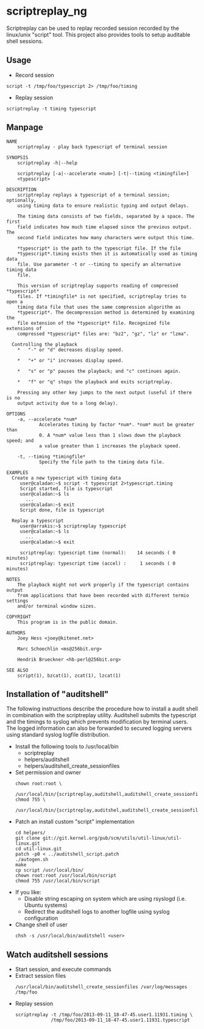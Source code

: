 scriptreplay_ng
===============

Scriptreplay can be used to replay recorded session recorded by the linux/unix "script" tool.
This project also provides tools to setup auditable shell sessions.


Usage
-----

 * Record session
```
script -t /tmp/foo/typescript 2> /tmp/foo/timing
```
 * Replay session
```
scriptreplay -t timing typescript
```



Manpage
-------------

```
NAME
    scriptreplay - play back typescript of terminal session

SYNOPSIS
    scriptreplay -h|--help

    scriptreplay [-a|--accelerate <num>] [-t|--timing <timingfile>]
    <typescript>

DESCRIPTION
    scriptreplay replays a typescript of a terminal session; optionally,
    using timing data to ensure realistic typing and output delays.

    The timing data consists of two fields, separated by a space. The first
    field indicates how much time elapsed since the previous output. The
    second field indicates how many characters were output this time.

    *typescript* is the path to the typescript file. If the file
    *typescript*.timing exists then it is automatically used as timing data
    file. Use parameter -t or --timing to specify an alternative timing data
    file.

    This version of scriptreplay supports reading of compressed *typescript*
    files. If *timingfile* is not specified, scriptreplay tries to open a
    timing data file that uses the same compression algorithm as
    *typescript*. The decompression method is determined by examining the
    file extension of the *typescript* file. Recognized file extensions of
    compressed *typescript* files are: "bz2", "gz", "lz" or "lzma".

  Controlling the playback
    *   "-" or "d" decreases display speed.

    *   "+" or "i" increases display speed.

    *   "s" or "p" pauses the playback; and "c" continues again.

    *   "f" or "q" stops the playback and exits scriptreplay.

    Pressing any other key jumps to the next output (useful if there is no
    output activity due to a long delay).

OPTIONS
    -a, --accelerate *num*
            Accelerates timing by factor *num*. *num* must be greater than
            0. A *num* value less than 1 slows down the playback speed; and
            a value greater than 1 increases the playback speed.

    -t, --timing *timingfile*
            Specify the file path to the timing data file.

EXAMPLES
  Create a new typescript with timing data
     user@caladan:~$ script -t typescript 2>typescript.timing
     Script started, file is typescript
     user@caladan:~$ ls
       ...
     user@caladan:~$ exit
     Script done, file is typescript

  Replay a typescript
     user@arrakis:~$ scriptreplay typescript
     user@caladan:~$ ls
       ...
     user@caladan:~$ exit

     scriptreplay: typescript time (normal):    14 seconds ( 0 minutes)
     scriptreplay: typescript time (accel) :     1 seconds ( 0 minutes)

NOTES
    The playback might not work properly if the typescript contains output
    from applications that have been recorded with different termio settings
    and/or terminal window sizes.

COPYRIGHT
    This program is in the public domain.

AUTHORS
    Joey Hess <joey@kitenet.net>

    Marc Schoechlin <ms@256bit.org>

    Hendrik Brueckner <hb-perl@256bit.org>

SEE ALSO
    script(1), bzcat(1), zcat(1), lzcat(1)
```


Installation of "auditshell"
------------------------------

The following instructions describe the procedure how to install a audit shell in combination with
the scriptreplay utility.
Auditshell submits the typescript and the timings to syslog which prevents modification by terminal users.
The logged information can also be forwarded to secured logging servers using standard syslog logfile distribution.

 * Install the following tools to /usr/local/bin
   * scriptreplay
   * helpers/auditshell
   * helpers/auditshell_create_sessionfiles
 * Set permission and owner
   ```
   chown root:root \
         /usr/local/bin/{scriptreplay,auditshell,auditshell_create_sessionfiles}
   chmod 755 \
         /usr/local/bin/{scriptreplay,auditshel,auditshell_create_sessionfiles}
   ```
 * Patch an install custom "script" implementation
   ```
   cd helpers/
   git clone git://git.kernel.org/pub/scm/utils/util-linux/util-linux.git
   cd util-linux.git
   patch -p0 < ../auditshell_script.patch
   ./autogen.sh
   make
   cp script /usr/local/bin/
   chown root:root /usr/local/bin/script
   chmod 755 /usr/local/bin/script
   ```
 * If you like:
    * Disable string escaping on system which are using rsyslogd (i.e. Ubuntu systems)
    * Redirect the auditshell logs to another logfile using syslog configuration 
 * Change shell of user
   ```
   chsh -s /usr/local/bin/auditshell <user>
   ```


Watch auditshell sessions
-------------------------

 * Start session, and execute commands
 * Extract session files
   ```
   /usr/local/bin/auditshell_create_sessionfiles /var/log/messages /tmp/foo
   ```
 * Replay session
   ```
   scriptreplay -t /tmp/foo/2013-09-11_18-47-45.user1.11931.timing \
                /tmp/foo/2013-09-11_18-47-45.user1.11931.typescript
   ```


